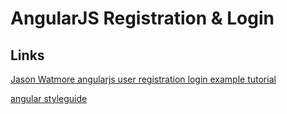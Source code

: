 # AngularJS Registration & Login

## Links

[Jason Watmore angularjs user registration login example tutorial](http://jasonwatmore.com/post/2015/03/10/angularjs-user-registration-and-login-example-tutorial)

[angular styleguide](https://github.com/johnpapa/angular-styleguide)